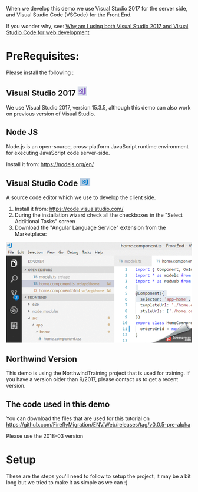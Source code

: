 ﻿
When we develop this demo we use Visual Studio 2017 for the server side, and Visual Studio Code (VSCode) for the Front End.

If you wonder why, see:
[Why am I using both Visual Studio 2017 and Visual Studio Code for web development](https://medium.com/@noam_11690/why-am-i-using-both-visual-studio-2017-and-visual-studio-code-for-web-development-7d7d71a40785)

# PreRequisites:
Please install the following :
## Visual Studio 2017 ![](vs.png)
We use Visual Studio 2017, version 15.3.5, although this demo can also work on previous version of Visual Studio.

## Node JS
Node.js is an open-source, cross-platform JavaScript runtime environment for executing JavaScript code server-side.

Install it from: https://nodejs.org/en/

## Visual Studio Code ![](vscode.png)
A source code editor which we use to develop the client side.
1. Install it from: https://code.visualstudio.com/
2. During the installation wizard check all the checkboxes in the "Select Additional Tasks" screen
3. Download the "Angular Language Service" extension from the Marketplace:

![](NG_Ex.gif)

## Northwind Version
This demo is using the NorthwindTraining project that is used for training.
If you have a version older than 9/2017, please contact us to get a recent version.


## The code used in this demo
You can download the files that are used for this tutorial on https://github.com/FireflyMigration/ENV.Web/releases/tag/v0.0.5-pre-alpha

Please use the 2018-03 version

# Setup
These are the steps you'll need to follow to setup the project, it may be a bit long but we tried to make it as simple as we can :)
